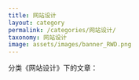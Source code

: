 ```yaml
---
title: 网站设计
layout: category
permalink: /categories/网站设计/
taxonomy: 网站设计
image: assets/images/banner_RWD.png
---
```


分类《网站设计》下的文章：	